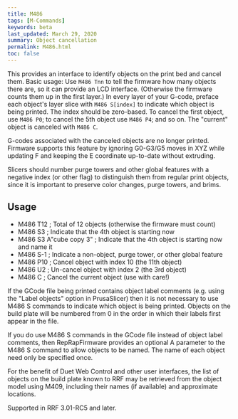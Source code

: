```yaml
---
title: M486
tags: [M-Commands] 
keywords: beta 
last_updated: March 29, 2020 
summary: Object cancellation 
permalink: M486.html
toc: false 
---
```



This provides an interface to identify objects on the print bed and cancel them. Basic usage: Use `M486 Tnn` to tell the firmware how many objects there are, so it can provide an LCD interface. (Otherwise the firmware counts them up in the first layer.) In every layer of your G-code, preface each object's layer slice with `M486 S[index]` to indicate which object is being printed. The index should be zero-based. To cancel the first object, use `M486 P0`; to cancel the 5th object use `M486 P4`; and so on. The "current" object is canceled with `M486 C`.

G-codes associated with the canceled objects are no longer printed. Firmware supports this feature by ignoring G0-G3/G5 moves in XYZ while updating F and keeping the E coordinate up-to-date without extruding.

Slicers should number purge towers and other global features with a negative index (or other flag) to distinguish them from regular print objects, since it is important to preserve color changes, purge towers, and brims.

## Usage

* M486 T12             ; Total of 12 objects (otherwise the firmware must count)
* M486 S3                ; Indicate that the 4th object is starting now
* M486 S3 A"cube copy 3" ; Indicate that the 4th object is starting now and name it
* M486 S-1              ; Indicate a non-object, purge tower, or other global feature
* M486 P10             ; Cancel object with index 10 (the 11th object)
* M486 U2               ; Un-cancel object with index 2 (the 3rd object)
* M486 C                  ; Cancel the current object (use with care!)

If the GCode file being printed contains object label comments (e.g. using the "Label objects" option in PrusaSlicer) then it is not necessary to use M486 S commands to indicate which object is being printed. Objects on the build plate will be numbered from 0 in the order in which their labels first appear in the file.

If you do use M486 S commands in the GCode file instead of object label comments, then RepRapFirmware provides an optional A parameter to the M486 S command to allow objects to be named. The name of each object need only be specified once.

For the benefit of Duet Web Control and other user interfaces, the list of objects on the build plate known to RRF may be retrieved from the object model using M409, including their names (if available) and approximate locations.

Supported in RRF 3.01-RC5 and later.

